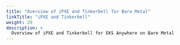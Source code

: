 ```yaml
---
title: "Overview of iPXE and Tinkerbell for Bare Metal"
linkTitle: "iPXE and Tinkerbell"
weight: 20
description: >
  Overview of iPXE and Tinkerbell for EKS Anywhere on Bare Metal 
---
```



